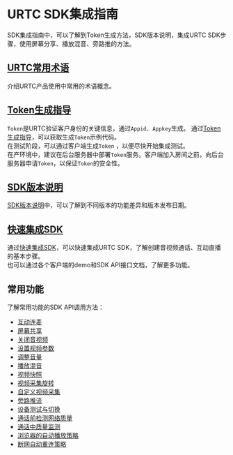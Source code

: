 # URTC SDK集成指南
SDK集成指南中，可以了解到Token生成方法，SDK版本说明，集成URTC SDK步骤，使用屏幕分享、播放混音、旁路推的方法。

## [URTC常用术语](urtc/sdk/term)
介绍URTC产品使用中常用的术语概念。

## [Token生成指导](urtc/sdk/token)
`Token`是URTC验证客户身份的关键信息，通过`Appid`、`Appkey`生成。 通过[Token生成指导](urtc/sdk/token)，可以获取生成`Token`示例代码。    
在测试阶段，可以通过客户端生成`Token` ，以便尽快开始集成测试。        
在产环境中，建议在后台服务器中部署`Token`服务。客户端加入房间之前，向后台服务器申请`Token`，以保证`Token`的安全性。     

## [SDK版本说明](urtc/sdk/Version)
[SDK版本说明](/urtc/sdk/Version)中，可以了解到不同版本的功能差异和版本发布日期。

## [快速集成SDK](urtc/sdk/VideoStart)
通过[快速集成SDK](urtc/sdk/VideoStart)，可以快速集成URTC SDK，了解创建音视频通话、互动直播的基本步骤。    
也可以通过各个客户端的demo和SDK API接口文档，了解更多功能。

## 常用功能
了解常用功能的SDK API调用方法：    
* [互动连麦](/urtc/sdk/Video/Interactive)        
* [屏幕共享](/urtc/sdk/Video/screenshare)     
* [关闭音视频](/urtc/sdk/Video/mute)    
* [设置视频参数](/urtc/sdk/Video/videoProfile)    
* [调整音量](/urtc/sdk/Audio/AudioVolume)   		
* [播放混音](/urtc/sdk/Audio/AudioMixing)   	
* [视频快照](/urtc/sdk/Video/videoSnap)   
* [视频采集旋转](urtc/sdk/Video/VideoRotation)   
* [自定义视频采集](/urtc/sdk/Video/CustomVideoInput)  
* [旁路推流](/urtc/sdk/Video/cdnSteaming)     		
* [设备测试与切换](/urtc/sdk/Device/DeviceTestSwitch)     
* [通话前检测网络质量](/urtc/sdk/Device/TestQuality)   
* [通话中质量监测](/urtc/sdk/Device/CallQuality)   
* [浏览器的自动播放策略](/urtc/sdk/Video/WebAutoPlay)  
* [断网自动重连策略](/urtc/sdk/Device/ReConnect)  
